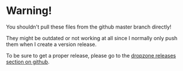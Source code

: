 # Warning!

You shouldn't pull these files from the github master branch directly!

They might be outdated or not working at all since I normally only push them
when I create a version release.

To be sure to get a proper release, please go to the
[dropzone releases section on github](https://github.com/enyo/dropzone/releases/latest).
